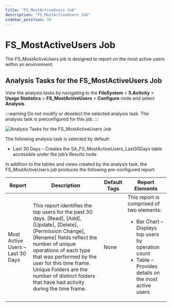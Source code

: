```yaml
---
title: "FS_MostActiveUsers Job"
description: "FS_MostActiveUsers Job"
sidebar_position: 30
---
```


# FS_MostActiveUsers Job

The FS_MostActiveUsers job is designed to report on the most active users within an environment.

## Analysis Tasks for the FS_MostActiveUsers Job

View the analysis tasks by navigating to the **FileSystem** > **5.Activity** > **Usage
Statistics** > **FS_MostActiveUsers** > **Configure** node and select **Analysis**.

:::warning
Do not modify or deselect the selected analysis task. The analysis task is
preconfigured for this job.
:::


![Analysis Tasks for the FS_MostActiveUsers Job](/img/product_docs/accessanalyzer/12.0/solutions/filesystem/activity/usagestatistics/mostactiveusersanalysis.webp)

The following analysis task is selected by default:

- Last 30 Days – Creates the SA_FS_MostActiveUsers_Last30Days table accessible under the job’s
  Results node

In addition to the tables and views created by the analysis task, the FS_MostActiveUsers job
produces the following pre-configured report:

| Report                           | Description                                                                                                                                                                                                                                                                                                                                 | Default Tags | Report Elements                                                                                                                                                         |
| -------------------------------- | ------------------------------------------------------------------------------------------------------------------------------------------------------------------------------------------------------------------------------------------------------------------------------------------------------------------------------------------- | ------------ | ----------------------------------------------------------------------------------------------------------------------------------------------------------------------- |
| Most Active Users – Last 30 Days | This report identifies the top users for the past 30 days. [Read], [Add], [Update], [Delete], [Permission Change], [Rename] fields reflect the number of unique operations of each type that was performed by the user for this time frame. Unique Folders are the number of distinct folders that have had activity during the time frame. | None         | This report is comprised of two elements: <ul><li>Bar Chart – Displays top users by operation count</li><li>Table – Provides details on the most active users</li></ul> |

